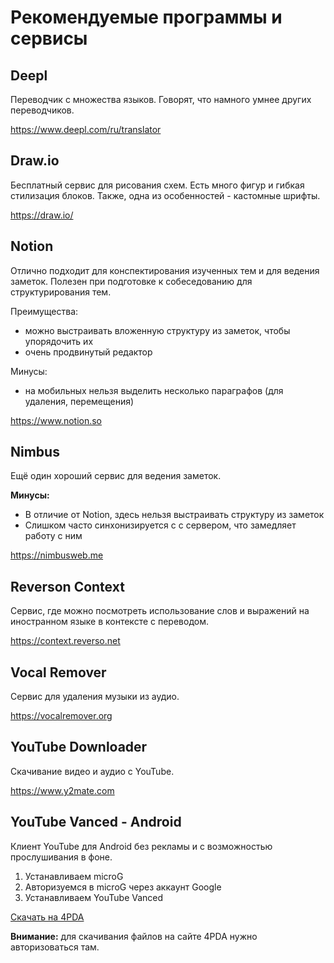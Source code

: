 # Рекомендуемые программы и сервисы

## Deepl

Переводчик с множества языков. Говорят, что намного умнее других переводчиков.

https://www.deepl.com/ru/translator

## Draw.io

Бесплатный сервис для рисования схем. Есть много фигур и гибкая стилизация блоков. Также, одна из особенностей - кастомные шрифты. 

https://draw.io/

## Notion

Отлично подходит для конспектирования изученных тем и для ведения заметок. Полезен при подготовке к собеседованию для структурирования тем.

Преимущества:
- можно выстраивать вложенную структуру из заметок, чтобы упорядочить их
- очень продвинутый редактор

Минусы:
- на мобильных нельзя выделить несколько параграфов (для удаления, перемещения)

https://www.notion.so

## Nimbus

Ещё один хороший сервис для ведения заметок.

**Минусы:**
- В отличие от Notion, здесь нельзя выстраивать структуру из заметок 
- Слишком часто синхонизируется с с сервером, что замедляет работу с ним

https://nimbusweb.me

## Reverson Context

Сервис, где можно посмотреть использование слов и выражений на иностранном языке в контексте с переводом.

https://context.reverso.net

## Vocal Remover

Сервис для удаления музыки из аудио.

https://vocalremover.org

## YouTube Downloader

Скачивание видео и аудио с YouTube.

https://www.y2mate.com

## YouTube Vanced - Android

Клиент YouTube для Android без рекламы и с возможностью прослушивания в фоне.

1. Устанавливаем microG
2. Авторизуемся в microG через аккаунт Google
3. Устанавливаем YouTube Vanced

[Скачать на 4PDA](https://4pda.to/forum/index.php?showtopic=916464)

**Внимание:** для скачивания файлов на сайте 4PDA нужно авторизоваться там.
